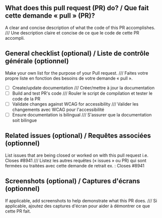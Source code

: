 ## What does this pull request (PR) do? / Que fait cette demande « pull » (PR)?

A clear and concise description of what the code of this PR accomplishes. /// Une description claire et concise de ce que le code de cette PR accompli.

## General checklist (optional) / Liste de contrôle générale (optionnel)

Make your own list for the purpose of your Pull request. /// Faites votre propre liste en fonction des besoins de votre demande « pull ».

- [ ] Create/update documentation /// Créer/mettre à jour la documentation
- [ ] Build and test PR's code /// Rouler le script de compilation et tester le code de la PR
- [ ] Validate changes against WCAG for accessibility /// Valider les changements avec WCAG pour l'accessibilité
- [ ] Ensure documentation is bilingual /// S'assurer que la documentation soit bilingue

## Related issues (optional) / Requêtes associées (optionnel)

List issues that are being closed or worked on with this pull request i.e. Closes #8941 /// Listez les autres requêtes (« issues » ou PR) qui sont fermées ou traitées avec cette demande de retrait ex. : Closes \#8941

## Screenshots (optional) / Captures d'écrans (optionnel)

If applicable, add screenshots to help demonstrate what this PR does. /// Si applicable, ajoutez des captures d'écran pour aider à démontrer ce que cette PR fait.
